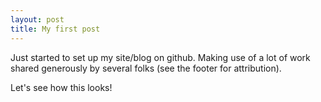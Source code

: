 ```yaml
---
layout: post
title: My first post
---
```

Just started to set up my site/blog on github. Making use of a lot of work shared generously by several folks (see the footer for attribution).

Let's see how this looks!

